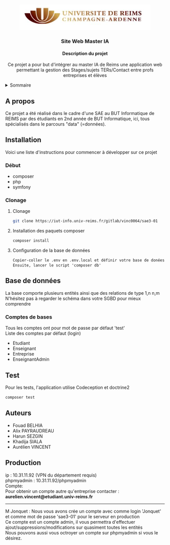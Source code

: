 <!-- Logo PROJET -->
<br />
<div align="center">
  <a href="https://github.com/github_username/repo_name">
    <img src="public/img/logo_urca.JPG" alt="Logo" width="412" height="80">
  </a>

<h3 align="center">Site Web Master IA</h3>

  <h4 align="center">
    Description du projet
  </h4>
<p>Ce projet a pour but d'intégrer au master IA de Reims une application web permettant la gestion des Stages/sujets TERs/Contact entre profs entreprises et élèves</p>
</div>


<!-- Sommaire -->
<details>
  <summary>Sommaire</summary>
  <ol>
    <li>
      <a href="#Apropos">A propos</a>
    </li>
    <li>
      <a href="#Installation">Installation</a>
      <ul>
        <li><a href="#Debut">Début</a></li>
        <li><a href="#Clonage">Clonage</a></li>
      </ul>
    </li>
    <li><a href="#Basededonnees">Base de données</a></li>
    <li><a href="#Tests">Test</a></li>
    <li><a href="#Auteurs">Auteurs</a></li>
  </ol>
</details>



<!-- A propos -->
<h2 id="Apropos"> A propos </h2>

Ce projet a été réalisé dans le cadre d'une SAE au BUT Informatique de REIMS par des étudiants en 2nd année de BUT Informatique, ici, tous spécialisés dans le parcours "data" (=données).

<h2 id="Installation"> Installation </h2>

Voici une liste d'instructions pour commencer à développer sur ce projet

<h3 id="Debut"> Début </h3>

* composer
* php
* symfony

<h3 id="Clonage"> Clonage </h3>

1. Clonage
   ```sh
   git clone https://iut-info.univ-reims.fr/gitlab/vinc0064/sae3-01
   ```
2. Installation des paquets composer
   ```sh
   composer install
   ```
3. Configuration de la base de données
   ```
   Copier-coller le .env en .env.local et définir votre base de donées
   Ensuite, lancer le script 'composer db'
   ```

   



<!-- Base de données -->
<h2 id="Basededonnees"> Base de données  </h2>
La base comporte plusieurs entités ainsi que des relations de type 1,n n,m
N'hésitez pas à regarder le schéma dans votre SGBD pour mieux comprendre
<h3>Comptes de bases</h3>
Tous les comptes ont pour mot de passe par défaut 'test'<br>
Liste des comptes par défaut (login)

* Etudiant
* Enseignant
* Entreprise
* EnseignantAdmin

<h2 id="Tests"> Test  </h2>
Pour les tests, l'application utilise Codeception et doctrine2

   ```sh
  composer test
   ```

<h2 id="Auteurs"> Auteurs  </h2>

* Fouad BELHIA
* Alix PAYRAUDREAU
* Harun SEZGIN
* Khadija SIALA
* Aurélien VINCENT

<h2>Production</h2>
ip : 10.31.11.92 (VPN du département requis) <br>
phpmyadmin : 10.31.11.92/phpmyadmin<br>
Compte:<br>
Pour obtenir un compte autre qu'entreprise contacter :<br>
<strong>aurelien.vincent@etudiant.univ-reims.fr</strong><br>
<hr>
M Jonquet :
Nous vous avons crée un compte avec comme login 'Jonquet' et comme mot de passe 'sae3-01' pour le serveur en production <br>
Ce compte est un compte admin, il vous permettra d'effectuer ajout/suppressions/modifications sur quasiment toutes les entités <br>
Nous pouvons aussi vous octroyer un compte sur phpmyadmin si vous le désirez.




